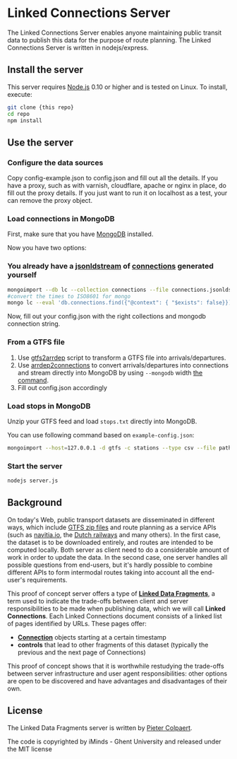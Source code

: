 # Linked Connections Server

The Linked Connections Server enables anyone maintaining public transit data to publish this data for the purpose of route planning. The Linked Connections Server is written in nodejs/express.

## Install the server

This server requires [Node.js](http://nodejs.org) 0.10 or higher and is tested on Linux. To install, execute:

```bash
git clone {this repo}
cd repo
npm install
```

## Use the server

### Configure the data sources

Copy config-example.json to config.json and fill out all the details. If you have a proxy, such as with varnish, cloudflare, apache or nginx in place, do fill out the proxy details. If you just want to run it on localhost as a test, your can remove the proxy object.

### Load connections in MongoDB

First, make sure that you have [MongoDB](https://www.mongodb.org/) installed.

Now you have two options:

### You already have a [jsonldstream](https://github.com/pietercolpaert/jsonld-stream) of [connections](https://github.com/linkedconnections/vocabulary) generated yourself

```bash
mongoimport --db lc --collection connections --file connections.jsonldstream
#convert the times to ISO8601 for mongo
mongo lc --eval 'db.connections.find({"@context": { "$exists": false}}).forEach(function(conn){conn["arrivalTime"] = new ISODate(conn["arrivalTime"]);conn["departureTime"] = new ISODate(conn["departureTime"]);db.connections.save(conn)});'
```

Now, fill out your config.json with the right collections and mongodb connection string.

### From a GTFS file

 1. Use [gtfs2arrdep](https://github.com/brechtvdv/gtfs2arrdep) script to transform a GTFS file into arrivals/departures.
 2. Use [arrdep2connections](https://github.com/linkedconnections/arrdep2connections) to convert arrivals/departures into connections and stream directly into MongoDB by using ```--mongodb``` width [the command](https://github.com/linkedconnections/arrdep2connections).
 3. Fill out config.json accordingly

### Load stops in MongoDB

Unzip your GTFS feed and load ```stops.txt``` directly into MongoDB.

You can use following command based on ```example-config.json```:

```bash
mongoimport --host=127.0.0.1 -d gtfs -c stations --type csv --file path/to/gtfs/stops.txt --headerline
```

### Start the server

```bash
nodejs server.js
```

## Background

On today's Web, public transport datasets are disseminated in different ways, which include [GTFS zip files](http://gtfs.org) and route planning as a service APIs (such as [navitia.io](http://navitia.io/the-api.php), the [Dutch railways](http://www.ns.nl/api/home) and many others). In the first case, the dataset is to be downloaded entirely, and routes are intended to be computed locally. Both server as client need to do a considerable amount of work in order to update the data. In the second case, one server handles all possible questions from end-users, but it's hardly possible to combine different APIs to form intermodal routes taking into account all the end-user's requirements.

This proof of concept server offers a type of [**Linked Data Fragments**](http://linkeddatafragments.org/concept/), a term used to indicate the trade-offs between client and server responsibilities to be made when publishing data, which we will call __Linked Connections__. Each Linked Connections document consists of a linked list of pages identified by URLs. These pages offer:
 * __[Connection](https://github.com/LinkedConnections/vocabulary)__ objects starting at a certain timestamp
 * __controls__ that lead to other fragments of this dataset (typically the previous and the next page of Connections)

This proof of concept shows that it is worthwhile restudying the trade-offs between server infrastructure and user agent responsibilities: other options are open to be discovered and have advantages and disadvantages of their own.

## License

The Linked Data Fragments server is written by [Pieter Colpaert](http://pieter.pm).

The code is copyrighted by iMinds - Ghent University and released under the MIT license
